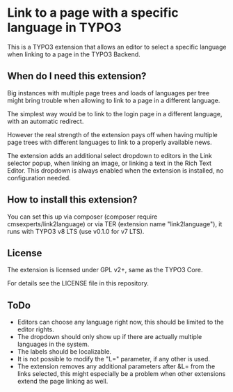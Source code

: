 # Link to a page with a specific language in TYPO3

This is a TYPO3 extension that allows an editor to select a specific language when linking to a
page in the TYPO3 Backend.

## When do I need this extension?

Big instances with multiple page trees and loads of languages per tree might bring trouble when
allowing to link to a page in a different language.

The simplest way would be to link to the login page in a different language, with an automatic
redirect.

However the real strength of the extension pays off when having multiple page trees with different
languages to link to a properly available news.

The extension adds an additional select dropdown to editors in the Link selector popup, when linking
an image, or linking a text in the Rich Text Editor. This dropdown is always enabled
when the extension is installed, no configuration needed.

## How to install this extension?

You can set this up via composer (composer require cmsexperts/link2language) or via
TER (extension name "link2language"), it runs with TYPO3 v8 LTS (use v0.1.0 for v7 LTS).

## License

The extension is licensed under GPL v2+, same as the TYPO3 Core.

For details see the LICENSE file in this repository.

## ToDo

- Editors can choose any language right now, this should be limited to the editor rights.
- The dropdown should only show up if there are actually multiple languages in the system.
- The labels should be localizable.
- It is not possible to modify the "L=" parameter, if any other is used.
- The extension removes any additional parameters after &L= from the links selected, this might
especially be a problem when other extensions extend the page linking as well.
